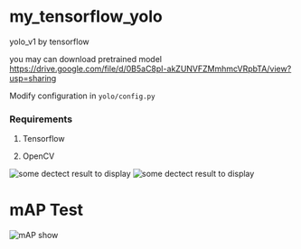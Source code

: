 # my_tensorflow_yolo
yolo_v1 by tensorflow

you may can download pretrained model
https://drive.google.com/file/d/0B5aC8pI-akZUNVFZMmhmcVRpbTA/view?usp=sharing

Modify configuration in `yolo/config.py`

### Requirements
1. Tensorflow

2. OpenCV

![some dectect result to display](https://github.com/lovekittynine/my_tensorflow_yolo/blob/master/2.jpg)
![some dectect result to display](https://github.com/lovekittynine/my_tensorflow_yolo/blob/master/3.jpg)

# mAP Test
![mAP show](https://github.com/lovekittynine/my_tensorflow_yolo/blob/master/map.png)

